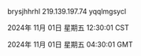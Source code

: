 brysjhhrhl 219.139.197.74 yqqlmgsycl

2024年 11月 01日 星期五 12:30:01 CST

2024年 11月 01日 星期五 04:30:01 GMT
